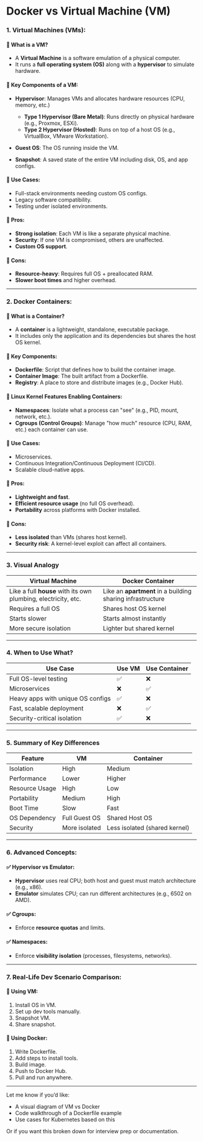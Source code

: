 # Docker vs Virtual Machine (VM)

### **1. Virtual Machines (VMs):**

#### 🔹 What is a VM?

- A **Virtual Machine** is a software emulation of a physical computer.
- It runs a **full operating system (OS)** along with a **hypervisor** to
  simulate hardware.

#### 🔹 Key Components of a VM:

- **Hypervisor**: Manages VMs and allocates hardware resources (CPU, memory,
  etc.)

  - **Type 1 Hypervisor (Bare Metal)**: Runs directly on physical hardware
    (e.g., Proxmox, ESXi).
  - **Type 2 Hypervisor (Hosted)**: Runs on top of a host OS (e.g., VirtualBox,
    VMware Workstation).

- **Guest OS**: The OS running inside the VM.
- **Snapshot**: A saved state of the entire VM including disk, OS, and app
  configs.

#### 🔹 Use Cases:

- Full-stack environments needing custom OS configs.
- Legacy software compatibility.
- Testing under isolated environments.

#### 🔹 Pros:

- **Strong isolation**: Each VM is like a separate physical machine.
- **Security**: If one VM is compromised, others are unaffected.
- **Custom OS support**.

#### 🔹 Cons:

- **Resource-heavy**: Requires full OS + preallocated RAM.
- **Slower boot times** and higher overhead.

---

### **2. Docker Containers:**

#### 🔹 What is a Container?

- A **container** is a lightweight, standalone, executable package.
- It includes only the application and its dependencies but shares the host OS
  kernel.

#### 🔹 Key Components:

- **Dockerfile**: Script that defines how to build the container image.
- **Container Image**: The built artifact from a Dockerfile.
- **Registry**: A place to store and distribute images (e.g., Docker Hub).

#### 🔹 Linux Kernel Features Enabling Containers:

- **Namespaces**: Isolate what a process can "see" (e.g., PID, mount, network,
  etc.).
- **Cgroups (Control Groups)**: Manage "how much" resource (CPU, RAM, etc.) each
  container can use.

#### 🔹 Use Cases:

- Microservices.
- Continuous Integration/Continuous Deployment (CI/CD).
- Scalable cloud-native apps.

#### 🔹 Pros:

- **Lightweight and fast**.
- **Efficient resource usage** (no full OS overhead).
- **Portability** across platforms with Docker installed.

#### 🔹 Cons:

- **Less isolated** than VMs (shares host kernel).
- **Security risk**: A kernel-level exploit can affect all containers.

---

### **3. Visual Analogy**

| Virtual Machine                                                | Docker Container                                           |
| -------------------------------------------------------------- | ---------------------------------------------------------- |
| Like a full **house** with its own plumbing, electricity, etc. | Like an **apartment** in a building sharing infrastructure |
| Requires a full OS                                             | Shares host OS kernel                                      |
| Starts slower                                                  | Starts almost instantly                                    |
| More secure isolation                                          | Lighter but shared kernel                                  |

---

### **4. When to Use What?**

| Use Case                          | Use VM | Use Container |
| --------------------------------- | ------ | ------------- |
| Full OS-level testing             | ✅     | ❌            |
| Microservices                     | ❌     | ✅            |
| Heavy apps with unique OS configs | ✅     | ❌            |
| Fast, scalable deployment         | ❌     | ✅            |
| Security-critical isolation       | ✅     | ❌            |

---

### **5. Summary of Key Differences**

| Feature        | VM            | Container                     |
| -------------- | ------------- | ----------------------------- |
| Isolation      | High          | Medium                        |
| Performance    | Lower         | Higher                        |
| Resource Usage | High          | Low                           |
| Portability    | Medium        | High                          |
| Boot Time      | Slow          | Fast                          |
| OS Dependency  | Full Guest OS | Shared Host OS                |
| Security       | More isolated | Less isolated (shared kernel) |

---

### **6. Advanced Concepts:**

#### ✅ Hypervisor vs Emulator:

- **Hypervisor** uses real CPU; both host and guest must match architecture
  (e.g., x86).
- **Emulator** simulates CPU; can run different architectures (e.g., 6502 on
  AMD).

#### ✅ Cgroups:

- Enforce **resource quotas** and limits.

#### ✅ Namespaces:

- Enforce **visibility isolation** (processes, filesystems, networks).

---

### **7. Real-Life Dev Scenario Comparison:**

#### 🔹 Using VM:

1. Install OS in VM.
2. Set up dev tools manually.
3. Snapshot VM.
4. Share snapshot.

#### 🔹 Using Docker:

1. Write Dockerfile.
2. Add steps to install tools.
3. Build image.
4. Push to Docker Hub.
5. Pull and run anywhere.

---

Let me know if you’d like:

- A visual diagram of VM vs Docker
- Code walkthrough of a Dockerfile example
- Use cases for Kubernetes based on this

Or if you want this broken down for interview prep or documentation.
